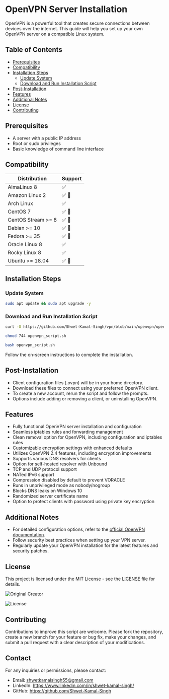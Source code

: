 # OpenVPN Server Installation

OpenVPN is a powerful tool that creates secure connections between devices over the internet. This guide will help you set up your own OpenVPN server on a compatible Linux system.

## Table of Contents

- [Prerequisites](#prerequisites)
- [Compatibility](#compatibility)
- [Installation Steps](#installation-steps)
  - [Update System](#update-system)
  - [Download and Run Installation Script](#download-and-run-installation-script)
- [Post-Installation](#post-installation)
- [Features](#features)
- [Additional Notes](#additional-notes)
- [License](#license)
- [Contributing](#contributing)

## Prerequisites

- A server with a public IP address
- Root or sudo privileges
- Basic knowledge of command line interface

## Compatibility

| Distribution       | Support |
|--------------------|---------|
| AlmaLinux 8        | ✅      |
| Amazon Linux 2     | ✅ 🤖   |
| Arch Linux         | ✅      |
| CentOS 7           | ✅ 🤖   |
| CentOS Stream >= 8 | ✅ 🤖   |
| Debian >= 10       | ✅ 🤖   |
| Fedora >= 35       | ✅ 🤖   |
| Oracle Linux 8     | ✅      |
| Rocky Linux 8      | ✅      |
| Ubuntu >= 18.04    | ✅ 🤖   |

## Installation Steps

### Update System
```bash
sudo apt update && sudo apt upgrade -y
```

### Download and Run Installation Script

```bash
curl -O https://github.com/Shwet-Kamal-Singh/vpn/blob/main/openvpn/openvpn_script.sh
```
```bash
chmod 744 openvpn_script.sh
```
```bash
bash openvpn_script.sh
```

Follow the on-screen instructions to complete the installation.

## Post-Installation

- Client configuration files (.ovpn) will be in your home directory.
- Download these files to connect using your preferred OpenVPN client.
- To create a new account, rerun the script and follow the prompts.
- Options include adding or removing a client, or uninstalling OpenVPN.

## Features

- Fully functional OpenVPN server installation and configuration
- Seamless iptables rules and forwarding management
- Clean removal option for OpenVPN, including configuration and iptables rules
- Customizable encryption settings with enhanced defaults
- Utilizes OpenVPN 2.4 features, including encryption improvements
- Supports various DNS resolvers for clients
- Option for self-hosted resolver with Unbound
- TCP and UDP protocol support
- NATed IPv6 support
- Compression disabled by default to prevent VORACLE
- Runs in unprivileged mode as nobody/nogroup
- Blocks DNS leaks on Windows 10
- Randomized server certificate name
- Option to protect clients with password using private key encryption

## Additional Notes

- For detailed configuration options, refer to the [official OpenVPN documentation](https://openvpn.net/community-resources/).
- Follow security best practices when setting up your VPN server.
- Regularly update your OpenVPN installation for the latest features and security patches.

## License

This project is licensed under the MIT License - see the [LICENSE](https://github.com/Shwet-Kamal-Singh/vpn/blob/main/LICENSE) file for details.



![Original Creator](https://img.shields.io/badge/Original%20Creator-Shwet%20Kamal%20Singh-blue)

![License](https://img.shields.io/badge/License-MIT-green)



## Contributing

Contributions to improve this script are welcome. Please fork the repository, create a new branch for your feature or bug fix, make your changes, and submit a pull request with a clear description of your modifications.

## Contact

For any inquiries or permissions, please contact:
- Email: shwetkamalsingh55@gmail.com
- LinkedIn: https://www.linkedin.com/in/shwet-kamal-singh/
- GitHub: https://github.com/Shwet-Kamal-Singh
